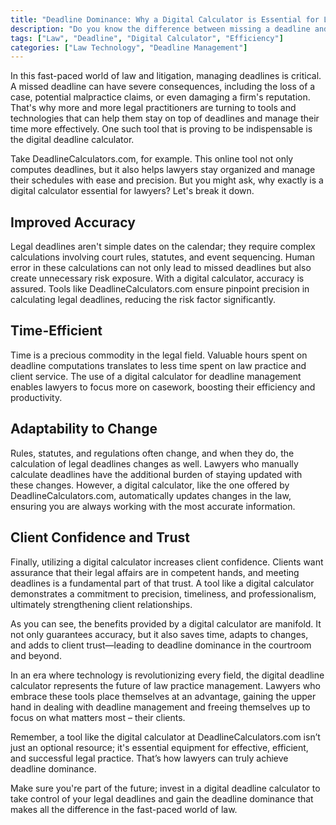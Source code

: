 ```yaml
---
title: "Deadline Dominance: Why a Digital Calculator is Essential for Lawyers"
description: "Do you know the difference between missing a deadline and meeting it? It could be a digital calculator! In this blog post, we delve into why digital calculators are essential tools for lawyers seeking to dominate their deadlines effectively."
tags: ["Law", "Deadline", "Digital Calculator", "Efficiency"]
categories: ["Law Technology", "Deadline Management"]
---
```


In this fast-paced world of law and litigation, managing deadlines is critical. A missed deadline can have severe consequences, including the loss of a case, potential malpractice claims, or even damaging a firm's reputation. That's why more and more legal practitioners are turning to tools and technologies that can help them stay on top of deadlines and manage their time more effectively. One such tool that is proving to be indispensable is the digital deadline calculator. 

Take DeadlineCalculators.com, for example. This online tool not only computes deadlines, but it also helps lawyers stay organized and manage their schedules with ease and precision. But you might ask, why exactly is a digital calculator essential for lawyers? Let's break it down.

## Improved Accuracy

Legal deadlines aren't simple dates on the calendar; they require complex calculations involving court rules, statutes, and event sequencing. Human error in these calculations can not only lead to missed deadlines but also create unnecessary risk exposure. With a digital calculator, accuracy is assured. Tools like DeadlineCalculators.com ensure pinpoint precision in calculating legal deadlines, reducing the risk factor significantly.

## Time-Efficient

Time is a precious commodity in the legal field. Valuable hours spent on deadline computations translates to less time spent on law practice and client service. The use of a digital calculator for deadline management enables lawyers to focus more on casework, boosting their efficiency and productivity.

## Adaptability to Change

Rules, statutes, and regulations often change, and when they do, the calculation of legal deadlines changes as well. Lawyers who manually calculate deadlines have the additional burden of staying updated with these changes. However, a digital calculator, like the one offered by DeadlineCalculators.com, automatically updates changes in the law, ensuring you are always working with the most accurate information.

## Client Confidence and Trust

Finally, utilizing a digital calculator increases client confidence. Clients want assurance that their legal affairs are in competent hands, and meeting deadlines is a fundamental part of that trust. A tool like a digital calculator demonstrates a commitment to precision, timeliness, and professionalism, ultimately strengthening client relationships.

As you can see, the benefits provided by a digital calculator are manifold. It not only guarantees accuracy, but it also saves time, adapts to changes, and adds to client trust—leading to deadline dominance in the courtroom and beyond. 

In an era where technology is revolutionizing every field, the digital deadline calculator represents the future of law practice management. Lawyers who embrace these tools place themselves at an advantage, gaining the upper hand in dealing with deadline management and freeing themselves up to focus on what matters most – their clients.

Remember, a tool like the digital calculator at DeadlineCalculators.com isn’t just an optional resource; it's essential equipment for effective, efficient, and successful legal practice. That’s how lawyers can truly achieve deadline dominance. 

Make sure you're part of the future; invest in a digital deadline calculator to take control of your legal deadlines and gain the deadline dominance that makes all the difference in the fast-paced world of law. 

